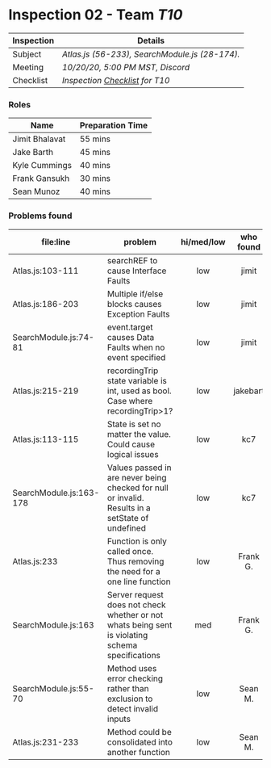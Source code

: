# Inspection 02 - Team *T10* 
 
| Inspection | Details |
| ----- | ----- |
| Subject | *Atlas.js (56-233), SearchModule.js (28-174).* |
| Meeting | *10/20/20, 5:00 PM MST, Discord* |
| Checklist | *Inspection [Checklist](https://github.com/csucs314f20/t10/blob/master/reports/checklist.md) for T10* |

### Roles

| Name | Preparation Time |
| ---- | ---- |
| Jimit Bhalavat | 55 mins |
| Jake Barth | 45 mins |
| Kyle Cummings | 40 mins |
| Frank Gansukh | 30 mins |
| Sean Munoz | 40 mins |

### Problems found

| file:line | problem | hi/med/low | who found | github#  |
| --- | --- | :---: | :---: | --- |
| Atlas.js:103-111 | searchREF to cause Interface Faults | low | jimit | Issue #653 |
| Atlas.js:186-203 | Multiple if/else blocks causes Exception Faults | low | jimit | Issue #654 |
| SearchModule.js:74-81 | event.target causes Data Faults when no event specified | low | jimit | Issue #655 |
| Atlas.js:215-219 | recordingTrip state variable is int, used as bool. Case where recordingTrip>1? | low | jakebart | Issue #647 |
| Atlas.js:113-115 | State is set no matter the value. Could cause logical issues | low | kc7 | Issue #642 |
| SearchModule.js:163-178 | Values passed in are never being checked for null or invalid. Results in a setState of undefined | low | kc7 | Issue #645 |
| Atlas.js:233 | Function is only called once. Thus removing the need for a one line function | low | Frank G. | Issue #641 |
| SearchModule.js:163 | Server request does not check whether or not whats being sent is violating schema specifications | med | Frank G. | Issue #643 |
| SearchModule.js:55-70 | Method uses error checking rather than exclusion to detect invalid inputs | low | Sean M. | Issue #644 |
| Atlas.js:231-233 | Method could be consolidated into another function | low | Sean M. | Issue #649 |
